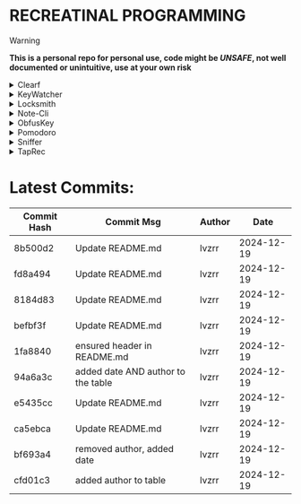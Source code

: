 # RECREATINAL PROGRAMMING
> [!Warning]
**This is a personal repo for personal use, code might be *UNSAFE*, not well documented or unintuitive, use at your own risk**
<details>
<summary>Clearf</summary>


## [Clearf](https://github.com/lvzrr/Recreational-Programming/tree/main/Clearf)

> [!Note]
Only works in **POSIX** systems, or at least in linux, as it gets keystrokes data directly from the driver

Inspired by [this project](https://github.com/tsoding/voidf), i decided to make my own (much simpler but it still works ig), and i decided to use my most used command in the last month for it: 

```bash
> zhs_stats

     1  2142  21.3517%   clear
     2  1538  15.3309%   nvim
     3  945   9.41986%   ls
     4  530   5.28309%   cd
     5  315   3.13995%   git
     6  250   2.49203%   sudo
     7  238   2.37241%   rm
     8  140   1.39553%   cat
     9  121   1.20614%   yay
    10  108   1.07656%   waybar
    11  77    0.767544%  l
    12  77    0.767544%  dec
    13  71    0.707735%  cp
    14  69    0.687799%  python
    15  65    0.647927%  mv
    16  64    0.637959%  mkdir
    17  64    0.637959%  cargo
    18  62    0.618022%  enc
    19  53    0.528309%  gcc
    20  51    0.508373%  gobuster
```
### To run it: 
Make sure you have raylib installed as well as the gcc compiler, then change the script _run.sh_ to fit your own, then run it like this: 
```bash
chmod +x ./run.sh && ./run.sh
```
> [!Warning]
**CLEARF IS COMING**
</details>


<details>
<summary>KeyWatcher</summary>


## [KeyWatcher](https://github.com/lvzrr/Recreational-Programming/tree/main/KeyWatcher)

A multithreaded daemon to display keystrokes through the keyboard using raylib (Only works on **POSIX** operating systems, or at least in Linux)

> [!Warning]
I'm currently working on it, it can't display certain symbols yet (basically because of raylib's shitty UTF-8 render implementation)

### To run it
Ensure gcc and raylib are installed and change the paths in run.sh, then: 
```bash 
chmod +x run.sh && ./run.sh
```
> [!Note] 
I wouldn't change the font, bc i adjusted the buffer so it has 1 more char than the display, but you do you
</details>


<details>
<summary>Locksmith</summary>


## [Locksmith](https://github.com/lvzrr/Recreational-Programming/tree/main/Locksmith)
Random Password Generator in C 
</details>


<details>
<summary>Note-Cli</summary>


## [Note-Cli](https://github.com/lvzrr/Recreational-Programming/tree/main/Note-Cli)
A simple TUI TO-DO app, this uses [this other project](https://github.com/lvzrr/Proyects/tree/main/ObfusKey) for encrypting the notes

> [!NOTE]
Precompiled proyect uses **MY OWN DIRECTORIES**, change the path macros in Note-Cli.h to your own directories and compile again

```bash
chmod +x run.sh
./run.sh
```


</details>


<details>
<summary>ObfusKey</summary>


## [ObfusKey](https://github.com/lvzrr/Recreational-Programming/tree/main/ObfusKey)
Encrypt and decrypt files using randomly generated keys
</details>


<details>
<summary>Pomodoro</summary>


## [Pomodoro](https://github.com/lvzrr/Recreational-Programming/tree/main/Pomodoro)
TUI for a pomodoro timer 
</details>


<details>
<summary>Sniffer</summary>


## [Sniffer](https://github.com/lvzrr/Recreational-Programming/tree/main/Sniffer)
A ls type util that uses nerdfonts to display files clearer than the default ls command
</details>


<details>
<summary>TapRec</summary>


## [TapRec](https://github.com/lvzrr/Recreational-Programming/tree/main/TapRec)
A simple audio recorder, with somewhat of a waveform visualizer in the terminal
</details>


# Latest Commits:
| Commit Hash | Commit Msg | Author | Date |
|-------------|------------|--------|------|
| 8b500d2 | Update README.md | lvzrr | 2024-12-19 |
| fd8a494 | Update README.md | lvzrr | 2024-12-19 |
| 8184d83 | Update README.md | lvzrr | 2024-12-19 |
| befbf3f | Update README.md | lvzrr | 2024-12-19 |
| 1fa8840 | ensured header in README.md | lvzrr | 2024-12-19 |
| 94a6a3c | added date AND author to the table | lvzrr | 2024-12-19 |
| e5435cc | Update README.md | lvzrr | 2024-12-19 |
| ca5ebca | Update README.md | lvzrr | 2024-12-19 |
| bf693a4 | removed author, added date | lvzrr | 2024-12-19 |
| cfd01c3 | added author to table | lvzrr | 2024-12-19 |
